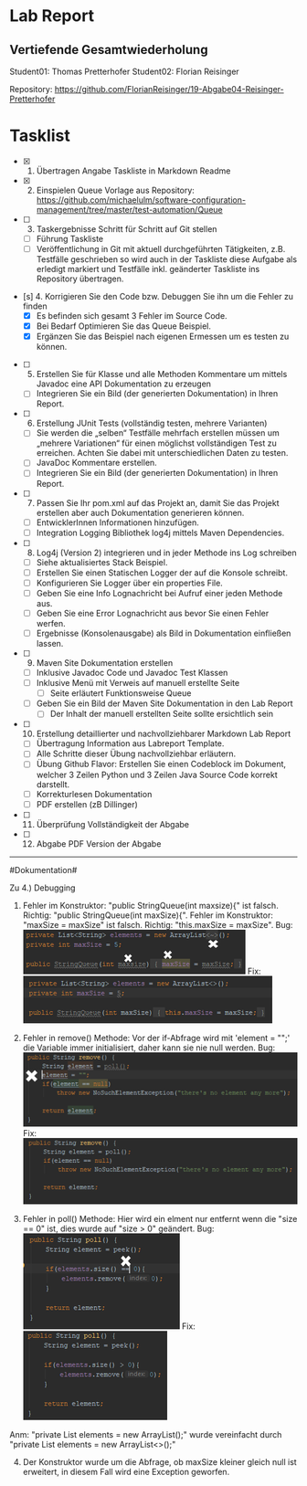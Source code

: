 # Lab Report #
## Vertiefende Gesamtwiederholung ##

Student01: Thomas Pretterhofer
Student02: Florian Reisinger

Repository: <a href="https://github.com/FlorianReisinger/19-Abgabe04-Reisinger-Pretterhofer">https://github.com/FlorianReisinger/19-Abgabe04-Reisinger-Pretterhofer</a>


# Tasklist #

- [x] 1. Übertragen Angabe Taskliste in Markdown Readme

- [x] 2. Einspielen Queue Vorlage aus Repository:  
https://github.com/michaelulm/software-configuration-management/tree/master/test-automation/Queue  
            
- [ ] 3. Taskergebnisse Schritt für Schritt auf Git stellen
  - [ ] Führung Taskliste
  - [ ] Veröffentlichung in Git mit aktuell durchgeführten Tätigkeiten, z.B. Testfälle geschrieben so wird auch in der Taskliste diese Aufgabe als erledigt markiert und Testfälle inkl. geänderter Taskliste ins Repository übertragen.
    
- [s] 4. Korrigieren Sie den Code bzw. Debuggen Sie ihn um die Fehler zu finden
  - [x] Es befinden sich gesamt 3 Fehler im Source Code.
  - [x] Bei Bedarf Optimieren Sie das Queue Beispiel.
  - [x] Ergänzen Sie das Beispiel nach eigenen Ermessen um es testen zu können.
  
- [ ] 5. Erstellen Sie für Klasse und alle Methoden Kommentare um mittels Javadoc eine API Dokumentation zu erzeugen
  - [ ] Integrieren Sie ein Bild (der generierten Dokumentation) in Ihren Report.
  
- [ ] 6. Erstellung JUnit Tests (vollständig testen, mehrere Varianten)
  - [ ] Sie werden die „selben“ Testfälle mehrfach erstellen müssen um „mehrere Variationen“ für einen möglichst vollständigen Test zu erreichen. Achten Sie dabei mit unterschiedlichen Daten zu testen.
  - [ ] JavaDoc Kommentare erstellen.
  - [ ] Integrieren Sie ein Bild (der generierten Dokumentation) in Ihren Report.
  
- [ ] 7. Passen Sie Ihr pom.xml auf das Projekt an, damit Sie das Projekt erstellen aber auch Dokumentation generieren können.
  - [ ] EntwicklerInnen Informationen hinzufügen.
  - [ ] Integration Logging Bibliothek log4j mittels Maven Dependencies.
  
- [ ] 8. Log4j (Version 2) integrieren und in jeder Methode ins Log schreiben
  - [ ] Siehe aktualisiertes Stack Beispiel.
  - [ ] Erstellen Sie einen Statischen Logger der auf die Konsole schreibt.
  - [ ] Konfigurieren Sie Logger über ein properties File.
  - [ ] Geben Sie eine Info Lognachricht bei Aufruf einer jeden Methode aus.
  - [ ] Geben Sie eine Error Lognachricht aus bevor Sie einen Fehler werfen.
  - [ ] Ergebnisse (Konsolenausgabe) als Bild in Dokumentation einfließen lassen.
  
- [ ] 9. Maven Site Dokumentation erstellen
  - [ ] Inklusive Javadoc Code und Javadoc Test Klassen
  - [ ] Inklusive Menü mit Verweis auf manuell erstellte Seite
    - [ ] Seite erläutert Funktionsweise Queue
  - [ ] Geben Sie ein Bild der Maven Site Dokumentation in den Lab Report
    - [ ] Der Inhalt der manuell erstellten Seite sollte ersichtlich sein
    
- [ ] 10. Erstellung detaillierter und nachvollziehbarer Markdown Lab Report
  - [ ] Übertragung Information aus Labreport Template.
  - [ ] Alle Schritte dieser Übung nachvollziehbar erläutern.
  - [ ] Übung Github Flavor: Erstellen Sie einen Codeblock im Dokument, welcher 3 Zeilen Python und 3 Zeilen Java Source Code korrekt darstellt.
  - [ ] Korrekturlesen Dokumentation
  - [ ] PDF erstellen (zB Dillinger)
  
- [ ] 11. Überprüfung Vollständigkeit der Abgabe
- [ ] 12. Abgabe PDF Version der Abgabe

---

#Dokumentation#

Zu 4.) Debugging 
 1. Fehler im Konstruktor: "public StringQueue(int maxsize){" ist falsch. Richtig: "public StringQueue(int maxSize){".
   Fehler im Konstruktor: "maxSize = maxSize" ist falsch. Richtig: "this.maxSize = maxSize".
	Bug:
	![Construktor Bug](./media/02_bug_01.png)
	Fix:
	![Construktor Fix](./media/02_fix_01.png)

 2. Fehler in remove() Methode: Vor der if-Abfrage wird mit 'element = "";' die Variable immer initialisiert, daher kann sie nie null werden.
	Bug:
	![remove() Bug](./media/02_bug_02.png)
	Fix:
	![remove() Fix](./media/02_fix_02.png)

 3. Fehler in poll() Methode: Hier wird ein elment nur entfernt wenn die "size == 0" ist, dies wurde auf "size > 0" geändert.
	Bug:
	![poll() Bug](./media/02_bug_03.png)
	Fix:
	![poll() Fix](./media/02_fix_03.png)

 Anm: "private List<String> elements = new ArrayList<String>();" wurde vereinfacht durch "private List<String> elements = new ArrayList<>();"

 4. Der Konstruktor wurde um die Abfrage, ob maxSize kleiner gleich null ist erweitert, in diesem Fall wird eine Exception geworfen.
